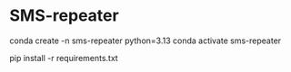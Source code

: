 # SMS-repeater

conda create -n sms-repeater python=3.13
conda activate sms-repeater

pip install -r requirements.txt